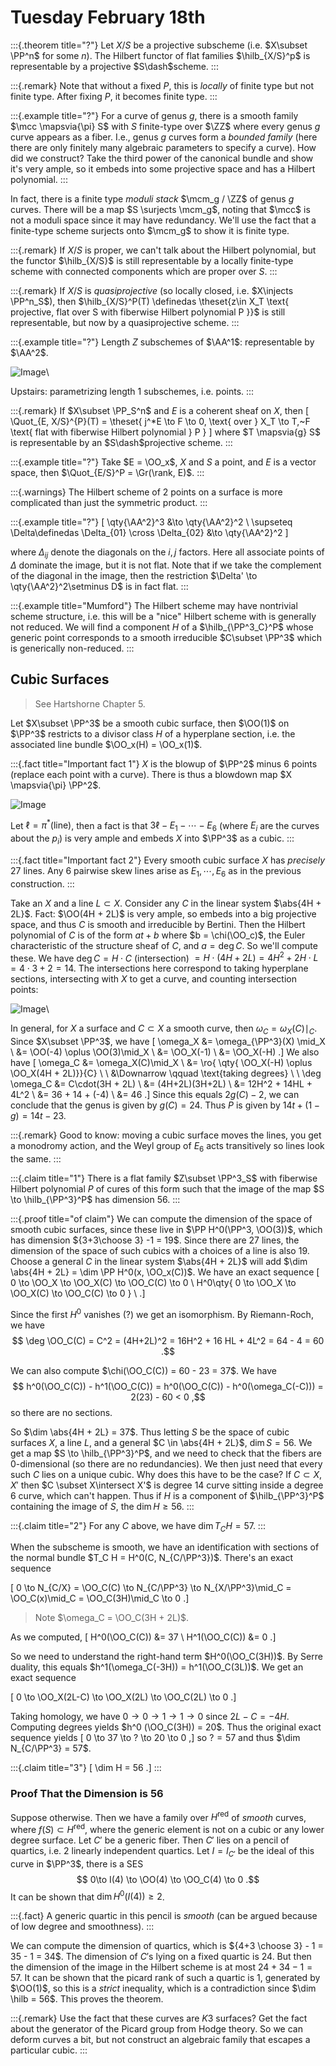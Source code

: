 # Tuesday February 18th


:::{.theorem title="?"}
Let $X/S$ be a projective subscheme (i.e. $X\subset \PP^n$ for some $n$).
The Hilbert functor of flat families $\hilb_{X/S}^p$ is representable by a projective $S\dash$scheme.
:::


:::{.remark}
Note that without a fixed $P$, this is *locally* of finite type but not finite type.
After fixing $P$, it becomes finite type.
:::


:::{.example title="?"}
For a curve of genus $g$, there is a smooth family $\mcc \mapsvia{\pi} S$ with $S$ finite-type over $\ZZ$ where every genus $g$ curve appears as a fiber.
I.e., genus $g$ curves form a *bounded family* (here there are only finitely many algebraic parameters to specify a curve).
How did we construct? Take the third power of the canonical bundle and show it's very ample, so it embeds into some projective space and has a Hilbert polynomial.
:::
  
In fact, there is a finite type *moduli stack* $\mcm_g / \ZZ$ of genus $g$ curves.
There will be a map $S \surjects \mcm_g$, noting that $\mcc$ is not a moduli space since it may have redundancy.
We'll use the fact that a finite-type scheme surjects onto $\mcm_g$ to show it is finite type.

:::{.remark}
If $X/S$ is proper, we can't talk about the Hilbert polynomial, but the functor $\hilb_{X/S}$ is still representable by a locally finite-type scheme with connected components which are proper over $S$.
:::


:::{.remark}
If $X/S$ is *quasiprojective* (so locally closed, i.e. $X\injects \PP^n_S$), then $\hilb_{X/S}^P(T) \definedas \theset{z\in X_T \text{ projective, flat over S with fiberwise Hilbert polynomial P }}$ is still representable, but now by a quasiprojective scheme.
:::


:::{.example title="?"}
Length $Z$ subschemes of $\AA^1$: representable by $\AA^2$.

![Image](figures/2020-02-18-12:46.png)\

Upstairs: parametrizing length 1 subschemes, i.e. points.
:::
  


:::{.remark}
If $X\subset \PP_S^n$ and $E$ is a coherent sheaf on $X$, then
\[
\Quot_{E, X/S}^{P}(T) = \theset{ j^*E \to F \to 0, \text{ over } X_T \to T,~F \text{ flat with fiberwise Hilbert polynomial  } P  }
\]
where $T \mapsvia{g} S$ is representable by an $S\dash$projective scheme.
:::
    


:::{.example title="?"}
Take $E = \OO_x$, $X$ and $S$ a point, and $E$ is a vector space, then $\Quot_{E/S}^P = \Gr(\rank, E)$.
:::


:::{.warnings}
The Hilbert scheme of 2 points on a surface is more complicated than just the symmetric product.
:::


:::{.example title="?"}
\[
\qty{\AA^2}^3 &\to \qty{\AA^2}^2 \\
\supseteq \Delta\definedas \Delta_{01} \cross \Delta_{02} &\to \qty{\AA^2}^2
\]

where $\Delta_{ij}$ denote the diagonals on the $i, j$ factors.
Here all associate points of $\Delta$ dominate the image, but it is not flat.
Note that if we take the complement of the diagonal in the image, then the restriction $\Delta' \to \qty{\AA^2}^2\setminus D$ is in fact flat.
:::

    

:::{.example title="Mumford"}
The Hilbert scheme may have nontrivial scheme structure, i.e. this will be a "nice" Hilbert scheme with is generally not reduced.
We will find a component $H$ of a $\hilb_{\PP^3_C}^P$ whose generic point corresponds to a smooth irreducible $C\subset \PP^3$ which is generically non-reduced.
:::

## Cubic Surfaces

> See Hartshorne Chapter 5.

Let $X\subset \PP^3$ be a smooth cubic surface, then $\OO(1)$ on $\PP^3$ restricts to a divisor class $H$ of a hyperplane section, i.e. the associated line bundle $\OO_x(H) = \OO_x(1)$.

:::{.fact title="Important fact 1"}
$X$ is the blowup of $\PP^2$ minus 6 points (replace each point with a curve).
There is thus a blowdown map $X \mapsvia{\pi} \PP^2$.

![Image](figures/2020-02-18-13:07.png)

Let $\ell = \pi^*(\text{line})$, then a fact is that $3\ell - E_1 -\cdots - E_6$ (where $E_i$ are the curves about the $p_i$) is very ample and embeds $X$ into $\PP^3$ as a cubic.
:::


:::{.fact title="Important fact 2"}
Every smooth cubic surface $X$ has *precisely* 27 lines.
Any 6 pairwise skew lines arise as $E_1, \cdots, E_6$ as in the previous construction.
:::

Take an $X$ and a line $L\subset X$.
Consider any $C$ in the linear system $\abs{4H + 2L}$.
Fact: $\OO(4H + 2L)$ is very ample, so embeds into a big projective space, and thus $C$ is smooth and irreducible by Bertini.
Then the Hilbert polynomial of $C$ is of the form $at + b$ where $b = \chi(\OO_c)$, the Euler characteristic of the structure sheaf of $C$, and $a = \deg C$.
So we'll compute these.
We have $\deg C = H \cdot C$ (intersection) $= H \cdot(4H + 2L) = 4H^2 + 2H\cdot L = 4\cdot 3 + 2 = 14$.
The intersections here correspond to taking hyperplane sections, intersecting with $X$ to get a curve, and counting intersection points:

![Image](figures/2020-02-18-13:14.png)\

In general, for $X$ a surface and $C\subset X$ a smooth curve, then $\omega_C = \omega_X(C)\mid_C$.
Since $X\subset \PP^3$, we have 
\[
\omega_X 
&= \omega_{\PP^3}(X) \mid_X \\
&= \OO(-4) \oplus \OO(3)\mid_X \\
&= \OO_X(-1) \\
&= \OO_X(-H)
.\]
We also have 
\[
\omega_C 
&= \omega_X(C)\mid_X  \\
&= \ro{ \qty{ \OO_X(-H) \oplus \OO_X(4H + 2L)}}{C} \\ \\
&\Downarrow \qquad \text{taking degrees} \\ \\
\deg \omega_C 
&= C\cdot(3H + 2L) \\
&= (4H+2L)(3H+2L) \\
&= 12H^2 + 14HL + 4L^2 \\
&= 36 + 14 + (-4) \\
&= 46
.\]
Since this equals $2g(C) - 2$, we can conclude that the genus is given by $g(C) = 24$.
Thus $P$ is given by $14t + (1-g) = 14t - 23$.


:::{.remark}
Good to know: moving a cubic surface moves the lines, you get a monodromy action, and the Weyl group of $E_6$ acts transitively so lines look the same.
:::


:::{.claim title="1"}
There is a flat family $Z\subset \PP^3_S$ with fiberwise Hilbert polynomial $P$ of cures of this form such that the image of the map $S \to \hilb_{\PP^3}^P$ has dimension 56.
:::


:::{.proof title="of claim"}
We can compute the dimension of the space of smooth cubic surfaces, since these live in $\PP H^0(\PP^3, \OO(3))$, which has dimension ${3+3\choose 3} -1 = 19$.
Since there are 27 lines, the dimension of the space of such cubics with a choices of a line is also 19.
Choose a general $C$ in the linear system $\abs{4H + 2L}$ will add $\dim \abs{4H + 2L} = \dim \PP H^0(x, \OO_x(C))$.
We have an exact sequence
\[
0 \to \OO_X \to \OO_X(C) \to \OO_C(C) \to 0 \\
H^0\qty{ 0 \to \OO_X \to \OO_X(C) \to \OO_C(C) \to 0 } \\
.\]

Since the first $H^0$ vanishes (?) we get an isomorphism.
By Riemann-Roch, we have
$$
\deg \OO_C(C) = C^2 = (4H+2L)^2 = 16H^2 + 16 HL + 4L^2 = 64 - 4 = 60
.$$

We can also compute $\chi(\OO_C(C)) = 60 - 23 = 37$.
We have
$$
h^0(\OO_C(C)) - h^1(\OO_C(C)) =  h^0(\OO_C(C)) - h^0(\omega_C(-C))) = 2(23) - 60 < 0
,$$
so there are no sections.

So $\dim \abs{4H + 2L} =  37$.
Thus letting $S$ be the space of cubic surfaces $X$, a line $L$, and a general $C \in \abs{4H + 2L}$, $\dim S = 56$.
We get a map $S \to \hilb_{\PP^3}^P$, and we need to check that the fibers are 0-dimensional (so there are no redundancies).
We then just need that every such $C$ lies on a unique cubic.
Why does this have to be the case?
If $C \subset X, X'$ then $C \subset X\intersect X'$ is degree 14 curve sitting inside a degree 6 curve, which can't happen.
Thus if $H$ is a component of $\hilb_{\PP^3}^P$ containing the image of $S$, the $\dim H \geq 56$.
:::


:::{.claim title="2"}
For any $C$ above, we have $\dim T_C H = 57$.
:::
  

When the subscheme is smooth, we have an identification with sections of the normal bundle $T_C H = H^0(C, N_{C/\PP^3})$.
There's an exact sequence

\[
0 \to N_{C/X} = \OO_C(C) \to N_{C/\PP^3} \to N_{X/\PP^3}\mid_C = \OO_C(x)\mid_C = \OO_C(3H)\mid_C \to 0
.\]

> Note $\omega_C = \OO_C(3H + 2L)$.

As we computed,
\[
H^0(\OO_C(C)) &= 37 \\
H^1(\OO_C(C)) &= 0
.\]

So we need to understand the right-hand term $H^0(\OO_C(3H))$.
By Serre duality, this equals $h^1(\omega_C(-3H)) = h^1(\OO_C(3L))$.
We get an exact sequence

\[
0 \to \OO_X(2L-C) \to \OO_X(2L) \to \OO_C(2L) \to 0
.\]

Taking homology, we have $0\to 0 \to 1 \to 1 \to 0$ since $2L-C = -4H$.
Computing degrees yields $h^0 (\OO_C(3H)) = 20$.
Thus the original exact sequence yields
\[
0 \to 37 \to ? \to 20 \to 0
,\]
so $? = 57$ and thus $\dim N_{C/\PP^3} = 57$.


:::{.claim title="3"}
\[
\dim H = 56
.\]
:::


### Proof That the Dimension is 56

Suppose otherwise.
Then we have a family over $H^\mathrm{red}$ of *smooth* curves, where $f(S) \subset H^\mathrm{red}$, where the generic element is not on a cubic or any lower degree surface.
Let $C'$ be a generic fiber.
Then $C'$ lies on a pencil of quartics, i.e. 2 linearly independent quartics.
Let $I = I_{C'}$ be the ideal of this curve in $\PP^3$, there is a SES
$$
0\to I(4) \to \OO(4) \to \OO_C(4) \to 0
.$$
It can be shown that $\dim H^0(I(4)) \geq 2$.


:::{.fact}
A generic quartic in this pencil is *smooth* (can be argued because of low degree and smoothness).
:::
  

We can compute the dimension of quartics, which is ${4+3 \choose 3} - 1 = 35 - 1 = 34$.
The dimension of $C'$s lying on a fixed quartic is $24$.
But then the dimension of the image in the Hilbert scheme is at most $24 + 34 - 1 = 57$.
It can be shown that the picard rank of such a quartic is 1, generated by $\OO(1)$, so this is a *strict* inequality, which is a contradiction since $\dim \hilb = 56$.
This proves the theorem.


:::{.remark}
Use the fact that these curves are $K3$ surfaces?
Get the fact about the generator of the Picard group from Hodge theory.
So we can deform curves a bit, but not construct an algebraic family that escapes a particular cubic.
:::


